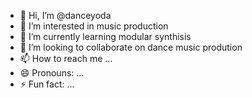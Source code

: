 - 👋 Hi, I’m @danceyoda
- 👀 I’m interested in music production
- 🌱 I’m currently learning modular synthisis 
- 💞️ I’m looking to collaborate on dance music prodution
- 📫 How to reach me ...
- 😄 Pronouns: ...
- ⚡ Fun fact: ...

<!---
danceyoda/danceyoda is a ✨ special ✨ repository because its `README.md` (this file) appears on your GitHub profile.
You can click the Preview link to take a look at your changes.
--->
